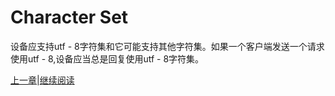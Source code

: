 # Character Set

设备应支持utf - 8字符集和它可能支持其他字符集。如果一个客户端发送一个请求使用utf - 8,设备应当总是回复使用utf - 8字符集。

[上一章](05.13.01.md)|[继续阅读](05.13.02.md)